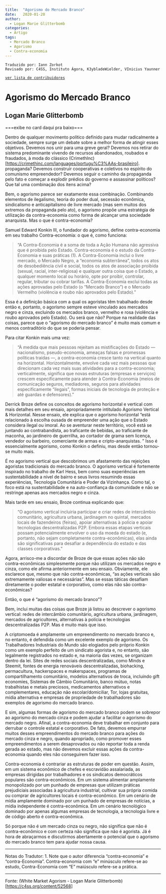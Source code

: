 ```yaml
---
title:  "Agorismo do Mercado Branco"
date:   2020-01-20
author:
  - Logan Marie Glitterbomb
categories:
  - Artigo
tags:
  - Mercado Branco  
  - Agorismo
  - Contra-economia
---
```


```
Traduzido por: Iann Zorkot
Revisado por: C4SS, Instituto Ágora, K3ybladeWielder, VInicius Yaunner
```
[```ver lista de contribuidores```](/about/#contribuidores)

# Agorismo do Mercado Branco

## Logan Marie Glitterbomb
===exibe no card daqui pra baixo===

Dentro de qualquer movimento político definido para mudar radicalmente a sociedade, sempre surge um debate sobre a melhor forma de atingir esses objetivos. Devemos nos unir para uma greve geral? Devemos nos retirar do sistema predominante vivendo de recursos abandonados, roubados e fraudados, à moda do clássico (CrimethInc)[https://crimethinc.com/languages/portugu%C3%AAs-brasileiro]. propaganda? Devemos construir cooperativas e coletivos no espírito do comunismo empreendedor? Devemos seguir o caminho da propaganda pelo fato e começar a explodir prédios do governo e assassinar políticos? Que tal uma combinação dos itens acima?

Bem, o agorismo parece ser exatamente essa combinação. Combinando elementos de ilegalismo, teoria do poder dual, secessão econômica, sindicalismo e anticapitalismo de livre mercado (mas sem muitos dos extremos da propaganda pelo ato), o agorismo propõe uma estratégia de utilização da contra-economia como forma de alcançar uma sociedade anarquista. Mas o que é contra-economia?

Samuel Edward Konkin III, o fundador do agorismo, define contra-economia em seu trabalho Contra-economia: o que é, como funciona:

> “A Contra-Economia é a soma de toda a Ação Humana não agressiva que é proibida pelo Estado. Contra-economia é o estudo da Contra-Economia e suas práticas (1). A Contra-Economia inclui o livre mercado, o Mercado Negro, a “economia subterrânea”, todos os atos de desobediência civil e social, todos os atos de associação proibida (sexual, racial, inter-religiosa) e qualquer outra coisa que o Estado, a qualquer momento local ou horário, opte por proibir, controlar, regular, tributar ou cobrar tarifas. A Contra-Economia exclui todas as ações aprovadas pelo Estado (o “Mercado Branco”) e o Mercado Vermelho (violência e roubo não aprovados pelo Estado).”

Essa é a definição básica com a qual os agoristas têm trabalhado desde então e, portanto, o agorismo sempre esteve vinculado aos mercados negro e cinza, excluindo os mercados branco, vermelho e rosa (violência e roubo aprovados pelo Estado). Ou será que não? Porque na realidade das coisas, parece que o “agorismo do mercado branco” é muito mais comum e menos contraditório do que se poderia pensar.

Para citar Konkin mais uma vez:

> “À medida que mais pessoas rejeitam as mistificações do Estado — nacionalismo, pseudo-economia, ameaças falsas e promessas políticas traídas —, a contra-economia cresce tanto na vertical quanto na horizontal. Horizontalmente, envolve cada vez mais pessoas que direcionam cada vez mais suas atividades para a contra-economia; verticalmente, significa que novas estruturas (empresas e serviços) crescem especificamente para atender à Contra-Economia (meios de comunicação seguros, mediadores, seguros para atividades especificamente “ilegais”, formas iniciais de tecnologia de proteção e até guardas e defensores).”

Derrick Broze define os conceitos de agorismo horizontal e vertical com mais detalhes em seu ensaio, apropriadamente intitulado Agorismo Vertical & Horizontal. Nesse ensaio, ele explica que o agorismo horizontal “está relacionado à escolha ousada de empreender uma ação que o Estado considera ilegal ou imoral. Ao se aventurar neste território, você está se juntando ao contrabandista, ao traficante de bebidas, ao traficante de maconha, ao jardineiro de guerrilha, ao cortador de grama sem licença, vendedor ou barbeiro, comerciante de armas e cripto-anarquistas. ” Isso é essencialmente agorismo, como Konkin o definiu, mas desde então tornou-se muito mais.

É no agorismo vertical que descobrimos um afastamento das rejeições agoristas tradicionais do mercado branco. O agorismo vertical é fortemente inspirado no trabalho de Karl Hess, bem como suas experiências em sustentabilidade a nível de bairro e seus livros resumindo essas experiências, Tecnologia Comunitária e Poder da Vizinhança. Como tal, o foco está na sustentabilidade e na auto-confiança da comunidade e não se restringe apenas aos mercados negro e cinza.

Mais tarde em seu ensaio, Broze continua explicando que:

> “O agorismo vertical incluiria participar e criar redes de intercâmbio comunitário, agricultura urbana, jardinagem no quintal, mercados locais de fazendeiros (feiras), apoiar alternativas à polícia e apoiar tecnologias descentralizadas P2P. Embora essas etapas verticais possam potencialmente envolver o uso da moeda do estado (e, portanto, não sejam completamente contra-econômicas), elas ainda são significativas para desafiar a dependência do estado e das classes corporativas.”

Agora, arrisco-me a discordar de Broze de que essas ações não são contra-econômicas simplesmente porque não utilizam os mercados negro e cinza, como ele afirma anteriormente em seu ensaio. Obviamente, ele esclarece que, mesmo que não contra-econômicas, “as ações verticais são extremamente valiosas e necessárias”. Mas se essas táticas desafiam diretamente o poder estatal e corporativo, como elas não são contra-econômicas?

Então, o que é “agorismo do mercado branco”?

Bem, inclui muitas das coisas que Broze já listou ao descrever o agorismo vertical: redes de intercâmbio comunitário, agricultura urbana, jardinagem, mercados de agricultores, alternativas à polícia e tecnologias descentralizadas P2P. Mas é muito mais que isso.

A criptomoeda é amplamente um empreendimento no mercado branco e, no entanto, é defendida como um excelente exemplo de agorismo. Os Trabalhadores Industriais do Mundo são elogiados pelo próprio Konkin como um exemplo perfeito de um sindicato agorista e, no entanto, são legalmente registrados no estado e, na maioria das vezes, se organizam dentro da lei. Sites de redes sociais descentralizadas, como Minds e Steemit, fontes de energia renováveis descentralizadas, biohacking, permacultura, hackerspaces e makerspaces, programas de compartilhamento comunitário, modelos alternativos de troca, incluindo gift economies, Sistemas de Câmbio Comunitário, banco mútuo, notas trabalhistas e metais preciosos, medicamentos alternativos e complementares, educação não escolar/domiciliar, Tor, lojas gratuitas, mídia alternativa e empresas de propriedade de trabalhadores são exemplos de agorismo do mercado branco.

E sim, algumas formas de agorismo do mercado branco podem se sobrepor ao agorismo do mercado cinza e podem ajudar a facilitar o agorismo do mercado negro. Afinal, a contra-economia deve trabalhar em conjunto para derrubar o controle estatal e corporativo. De fato, devemos empurrar muitos desses empreendimentos do mercado branco para ações do mercado cinza e negro, quando apropriado, como promover esses empreendimentos a serem desaprovados ou não reportar toda a renda gerada ao estado, mas não devemos excluir essas ações da contra-economia quando eles não conseguirem fazer isso.

Contra-economia é contrariar as estruturas de poder em questão. Assim, em um sistema econômico de chefes e escravidão assalariada, as empresas dirigidas por trabalhadores e os sindicatos democráticos populares são contra-econômicos. Em um sistema alimentar amplamente monopolizado por um punhado de empresas que utilizam práticas prejudiciais associadas à agricultura industrial, cultivar sua própria comida ou comprar de agricultores locais é contra-econômico. Em um cenário de mídia amplamente dominado por um punhado de empresas de notícias, a mídia independente é contra-econômica. Em um cenário tecnológico dominado por apenas algumas empresas de tecnologia, a tecnologia livre e de código aberto é contra-econômica.

Só porque não é um mercado cinza ou negro, não significa que não é contra-econômico e com certeza não significa que não é agorista. Já é hora de abraçarmos e discutirmos abertamente o potencial que o agorismo do mercado branco tem para ajudar nossa causa.

---
Notas do Tradutor: 1. Note que o autor diferencia “contra-economia” e “contra-Economia”. Contra-economia com “e” minúsculo refere-se ao estudo, Contra-Economia com “E” maiúsculo refere-se a prática.

---
Fonte: (White Market Agorism - Logan Marie Glitterbomb)[https://c4ss.org/content/52568]